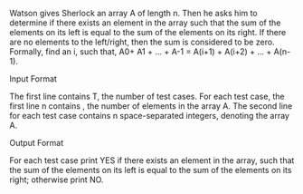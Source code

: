 Watson gives Sherlock an array A of length n. Then he asks him to determine if there exists an element in the array such that the sum of the elements on its left is equal to the sum of the elements on its right. If there are no elements to the left/right, then the sum is considered to be zero.
Formally, find an i, such that,
A0+ A1 + ... + A-1 = A(i+1) + A(i+2) + ... + A(n-1).

Input Format

The first line contains T, the number of test cases. For each test case, the first line n contains , the number of elements in the array A. The second line for each test case contains n space-separated integers, denoting the array A. 

Output Format

For each test case print YES if there exists an element in the array, such that the sum of the elements on its left is equal to the sum of the elements on its right; otherwise print NO. 
